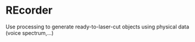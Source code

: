REcorder
========

Use processing to generate ready-to-laser-cut objects using physical data (voice spectrum,...)
